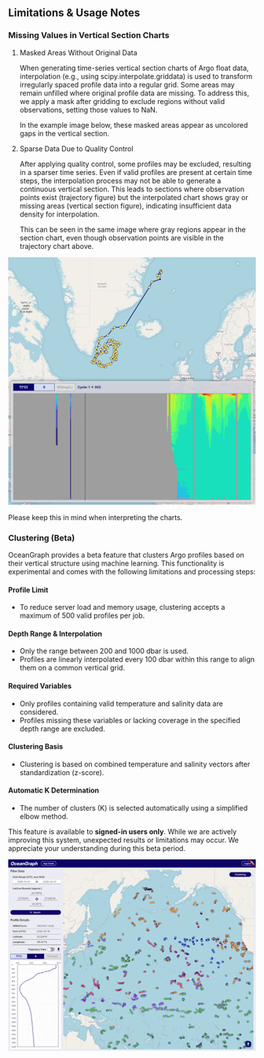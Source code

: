 ## Limitations & Usage Notes

### Missing Values in Vertical Section Charts

1. Masked Areas Without Original Data

    When generating time-series vertical section charts of Argo float data, interpolation (e.g., using scipy.interpolate.griddata) is used to transform irregularly spaced profile data into a regular grid. Some areas may remain unfilled where original profile data are missing. To address this, we apply a mask after gridding to exclude regions without valid observations, setting those values to NaN.

    In the example image below, these masked areas appear as uncolored gaps in the vertical section.

2. Sparse Data Due to Quality Control

    After applying quality control, some profiles may be excluded, resulting in a sparser time series. Even if valid profiles are present at certain time steps, the interpolation process may not be able to generate a continuous vertical section. This leads to sections where observation points exist (trajectory figure) but the interpolated chart shows gray or missing areas (vertical section figure), indicating insufficient data density for interpolation.

    This can be seen in the same image where gray regions appear in the section chart, even though observation points are visible in the trajectory chart above.

![Missing section example](../imgs/section_missing_values.png)

Please keep this in mind when interpreting the charts.

### Clustering (Beta)

OceanGraph provides a beta feature that clusters Argo profiles based on their vertical structure using machine learning. This functionality is experimental and comes with the following limitations and processing steps:

#### Profile Limit

- To reduce server load and memory usage, clustering accepts a maximum of 500 valid profiles per job.

#### Depth Range & Interpolation

- Only the range between 200 and 1000 dbar is used.
- Profiles are linearly interpolated every 100 dbar within this range to align them on a common vertical grid.

#### Required Variables

- Only profiles containing valid temperature and salinity data are considered.
- Profiles missing these variables or lacking coverage in the specified depth range are excluded.

#### Clustering Basis

- Clustering is based on combined temperature and salinity vectors after standardization (z-score).

#### Automatic K Determination

- The number of clusters (K) is selected automatically using a simplified elbow method.

This feature is available to **signed-in users only**. While we are actively improving this system, unexpected results or limitations may occur. We appreciate your understanding during this beta period.

![Clustering example](../imgs/clustering.png)

